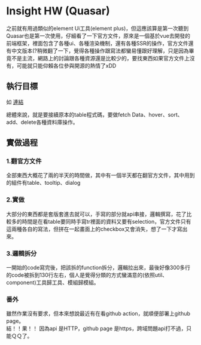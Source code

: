 # Insight HW (Quasar)
<p>之前就有用過類似的element Ui工具(element plus)，但這應該算是第一次聽到Quasar也是第一次使用，仔細看了一下官方文件，原來是一個基於vue去開發的前端框架，裡面包含了各種ui、各種渲染機制，還有各種SSR的操作，官方文件還有中文版本(?稍微翻了一下，覺得各種操作跟寫法都蠻易懂跟好理解，只是因為畢竟不是主流，網路上的討論跟各種資源還是比較少的，要找東西如果官方文件上沒有，可能就只能仰賴各位參與開源的熱情了xDD</p>

<h2>執行目標</h2>

如 [連結](https://whimsical.com/interview2-CKvQ47oi5yP6vRTEcEtAfW)

總體來說，就是要接續原本的table程式碼，要做fetch Data、hover、sort、add、delete各種資料庫操作。

<h2>實做過程</h2>
<h3>1.翻官方文件</h3>
<p>全部東西大概花了兩的半天的時間做，其中有一個半天都在翻官方文件，其中用到的組件有table、tooltip、dialog
</p>
<h3>2.實做</h3>
<p>大部分的東西都是套版套進去就可以，手寫的部分就api串接，邏輯撰寫，花了比較多的時間是在看table要同時手寫tr裡面的資料又要有selection，官方文件只有這兩種各自的寫法，但拼在一起畫面上的checkbox又會消失，想了一下才寫出來。
</p>
<h3>3.邏輯拆分</h3>
<p>一開始的code寫完後，把該拆的function拆分，邏輯拉出來，最後好像300多行的code被拆到130行左右，個人是覺得分類的方式蠻滿意的(依照util、component)工具歸工具、模組歸模組。
</p>

<h3>番外</h3>
<p>雖然作業沒有要求，但本來想說最近有在看github action，就順便部署上github page。</br>
結！！果！！ 因為api 是HTTP，github page 是https，跨域問題api打不過，只能ＱＱ了。
</p>

